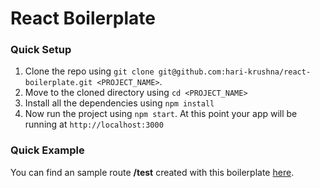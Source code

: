 
# React Boilerplate


### Quick Setup 

1. Clone the repo using `git clone git@github.com:hari-krushna/react-boilerplate.git <PROJECT_NAME>`.
2. Move to the cloned directory using `cd <PROJECT_NAME>`
3. Install all the dependencies using `npm install`
4. Now run the project using `npm start`. At this point your app will be running at `http://localhost:3000`




### Quick Example

You can find an sample route **/test** created with this boilerplate [here](https://react-redux-saga-boilerplate.netlify.com/test).